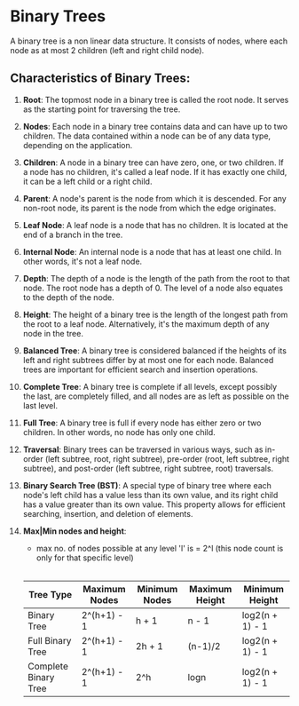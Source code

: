 # Binary Trees

A binary tree is a non linear data structure. It consists of nodes, where each node as at most 2 children (left and right child node).

## Characteristics of Binary Trees:

1. **Root**: The topmost node in a binary tree is called the root node. It serves as the starting point for traversing the tree.

2. **Nodes**: Each node in a binary tree contains data and can have up to two children. The data contained within a node can be of any data type, depending on the application.

3. **Children**: A node in a binary tree can have zero, one, or two children. If a node has no children, it's called a leaf node. If it has exactly one child, it can be a left child or a right child.

4. **Parent**: A node's parent is the node from which it is descended. For any non-root node, its parent is the node from which the edge originates.

5. **Leaf Node**: A leaf node is a node that has no children. It is located at the end of a branch in the tree.

6. **Internal Node**: An internal node is a node that has at least one child. In other words, it's not a leaf node.

7. **Depth**: The depth of a node is the length of the path from the root to that node. The root node has a depth of 0. The level of a node also equates to the depth of the node.

8. **Height**: The height of a binary tree is the length of the longest path from the root to a leaf node. Alternatively, it's the maximum depth of any node in the tree.

9. **Balanced Tree**: A binary tree is considered balanced if the heights of its left and right subtrees differ by at most one for each node. Balanced trees are important for efficient search and insertion operations.

10. **Complete Tree**: A binary tree is complete if all levels, except possibly the last, are completely filled, and all nodes are as left as possible on the last level.

11. **Full Tree**: A binary tree is full if every node has either zero or two children. In other words, no node has only one child.

12. **Traversal**: Binary trees can be traversed in various ways, such as in-order (left subtree, root, right subtree), pre-order (root, left subtree, right subtree), and post-order (left subtree, right subtree, root) traversals.

13. **Binary Search Tree (BST)**: A special type of binary tree where each node's left child has a value less than its own value, and its right child has a value greater than its own value. This property allows for efficient searching, insertion, and deletion of elements.

14. **Max|Min nodes and height**:
    * max no. of nodes possible at any level 'l' is = 2^l (this node count is only for that specific level)

    <br>

    | Tree Type            | Maximum Nodes | Minimum Nodes | Maximum Height | Minimum Height  |
    |----------------------|---------------|---------------|----------------|-----------------|
    | Binary Tree          | 2^(h+1) - 1   | h + 1         | n - 1          | log2(n + 1) - 1 |
    | Full Binary Tree     | 2^(h+1) - 1   | 2h + 1        | (n-1)/2        | log2(n + 1) - 1 |
    | Complete Binary Tree | 2^(h+1) - 1   | 2^h           | logn           | log2(n + 1) - 1 |
